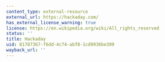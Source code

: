 ```yaml
---
content_type: external-resource
external_url: https://hackaday.com/
has_external_license_warning: true
license: https://en.wikipedia.org/wiki/All_rights_reserved
status: ''
title: Hackaday
uid: 81787367-f6dd-4c74-abf8-1cd9936be309
wayback_url: ''
---
```

